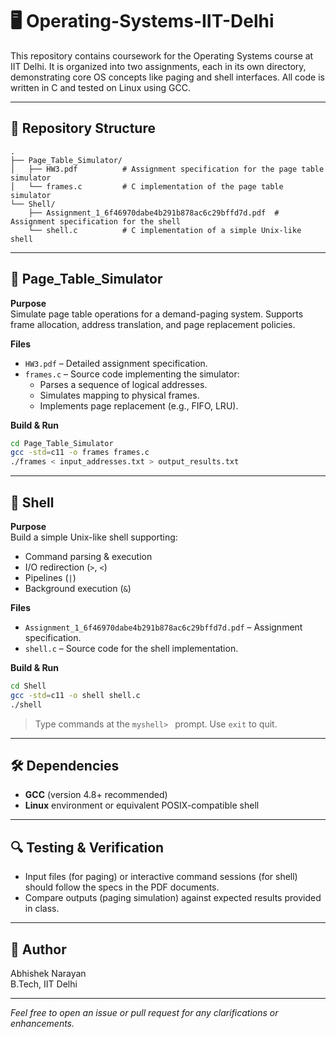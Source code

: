 # 🖥️ Operating-Systems-IIT-Delhi

This repository contains coursework for the Operating Systems course at IIT Delhi. It is organized into two assignments, each in its own directory, demonstrating core OS concepts like paging and shell interfaces. All code is written in C and tested on Linux using GCC.

---

## 📁 Repository Structure

```
.
├── Page_Table_Simulator/  
│   ├── HW3.pdf          # Assignment specification for the page table simulator  
│   └── frames.c         # C implementation of the page table simulator  
└── Shell/                
    ├── Assignment_1_6f46970dabe4b291b878ac6c29bffd7d.pdf  # Assignment specification for the shell  
    └── shell.c          # C implementation of a simple Unix-like shell  
```

---

## 📝 Page_Table_Simulator

**Purpose**  
Simulate page table operations for a demand-paging system. Supports frame allocation, address translation, and page replacement policies.

**Files**  
- `HW3.pdf` – Detailed assignment specification.  
- `frames.c` – Source code implementing the simulator:  
  - Parses a sequence of logical addresses.  
  - Simulates mapping to physical frames.  
  - Implements page replacement (e.g., FIFO, LRU).

**Build & Run**  
```bash
cd Page_Table_Simulator
gcc -std=c11 -o frames frames.c
./frames < input_addresses.txt > output_results.txt
```

---

## 📝 Shell

**Purpose**  
Build a simple Unix-like shell supporting:  
- Command parsing & execution  
- I/O redirection (`>`, `<`)  
- Pipelines (`|`)  
- Background execution (`&`)

**Files**  
- `Assignment_1_6f46970dabe4b291b878ac6c29bffd7d.pdf` – Assignment specification.  
- `shell.c` – Source code for the shell implementation.

**Build & Run**  
```bash
cd Shell
gcc -std=c11 -o shell shell.c
./shell
```
> Type commands at the `myshell> ` prompt. Use `exit` to quit.

---

## 🛠️ Dependencies

- **GCC** (version 4.8+ recommended)
- **Linux** environment or equivalent POSIX-compatible shell

---

## 🔍 Testing & Verification

- Input files (for paging) or interactive command sessions (for shell) should follow the specs in the PDF documents.  
- Compare outputs (paging simulation) against expected results provided in class.

---

## 👤 Author

Abhishek Narayan  
B.Tech, IIT Delhi  

---

*Feel free to open an issue or pull request for any clarifications or enhancements.*
